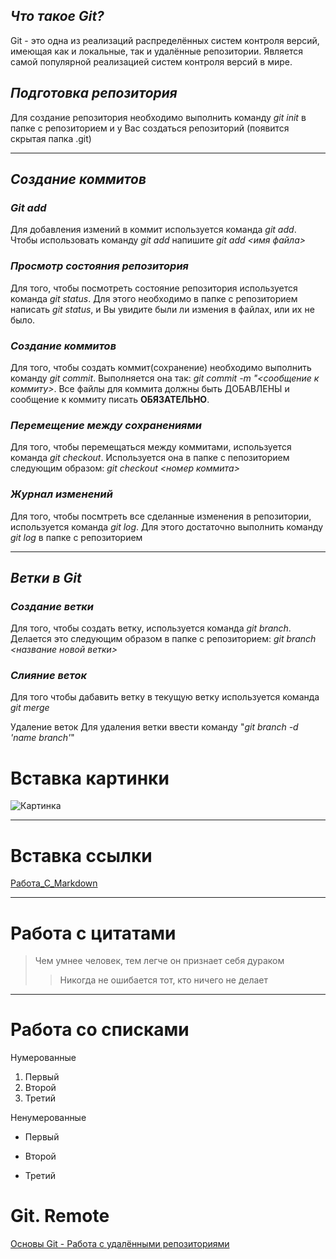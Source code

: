 ## *Что такое Git?*

Git - это одна из реализаций распределённых систем контроля версий, имеющая как и локальные, так и удалённые репозитории. Является самой популярной реализацией систем контроля версий в мире.

## *Подготовка репозитория*

Для создание репозитория необходимо выполнить команду *git init*  в папке с репозиторием и у Вас создаться репозиторий (появится скрытая папка .git)

***

## *Создание коммитов*

### *Git add*

Для добавления измений в коммит используется команда *git add*. Чтобы использовать команду *git add* напишите *git add <имя файла>*

### *Просмотр состояния репозитория*

Для того, чтобы посмотреть состояние репозитория используется команда *git status*. Для этого необходимо в папке с репозиторием написать *git status*, и Вы увидите были ли измения в файлах, или их не было.

### *Создание коммитов*

Для того, чтобы создать коммит(сохранение) необходимо выполнить команду *git commit*. Выполняется она так: *git commit -m "<сообщение к коммиту>*. Все файлы для коммита должны быть ДОБАВЛЕНЫ и сообщение к коммиту писать **ОБЯЗАТЕЛЬНО**.

### *Перемещение между сохранениями*

Для того, чтобы перемещаться между коммитами, используется команда *git checkout*. Используется она в папке с пепозиторием следующим образом: *git checkout <номер коммита>*

### *Журнал изменений*

Для того, чтобы посмтреть все сделанные изменения в репозитории, используется команда *git log*. Для этого достаточно выполнить команду *git log* в папке с репозиторием

***

## *Ветки в Git*

### *Создание ветки*

Для того, чтобы создать ветку, используется команда *git branch*. Делается это следующим образом в папке с репозиторием: *git branch <название новой ветки>*

### *Слияние веток*

Для того чтобы дабавить ветку в текущую ветку используется команда *git merge <name branch>*

Удаление веток
Для удаления ветки ввести команду "*git branch -d 'name branch'*"


# Вставка картинки

![Картинка](https://video-images.vice.com/articles/630f7247f223f2009b433bb8/lede/1661956681982-screen-shot-2022-08-30-at-102800-pm.png?crop=0.997146276350916xw:1xh;center,center&resize=500:*)

***

# Вставка ссылки

[Работа_С_Markdown](https://lifehacker.ru/chto-takoe-markdown/)

***

# Работа с цитатами

>Чем умнее человек, тем легче он признает себя дураком
>>Никогда не ошибается тот, кто ничего не делает

***

# Работа со списками

Нумерованные

1. Первый
2. Второй
3. Третий

Ненумерованные

* Первый
- Второй
+ Третий


# Git. Remote

[Основы Git - Работа с удалёнными репозиториями](https://lifehacker.ru/chto-takoe-markdown/)

